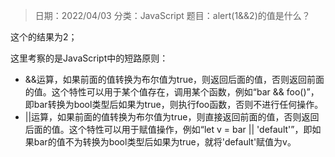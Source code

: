 > 日期：2022/04/03
分类：JavaScript
题目：alert(1&&2)的值是什么？

这个的结果为2；

这里考察的是JavaScript中的短路原则：

- &&运算，如果前面的值转换为布尔值为true，则返回后面的值，否则返回前面的值。这个特性可以用于某个值存在，调用某个函数，例如“bar && foo()”，即bar转换为bool类型后如果为true，则执行foo函数，否则不进行任何操作。
- ||运算，如果前面的值转换为布尔值为true，则直接返回前面的值，否则返回后面的值。这个特性可以用于赋值操作，例如“let v = bar || 'default'”，即如果bar的值不为转换为bool类型后如果为true，就将'default'赋值为v。


